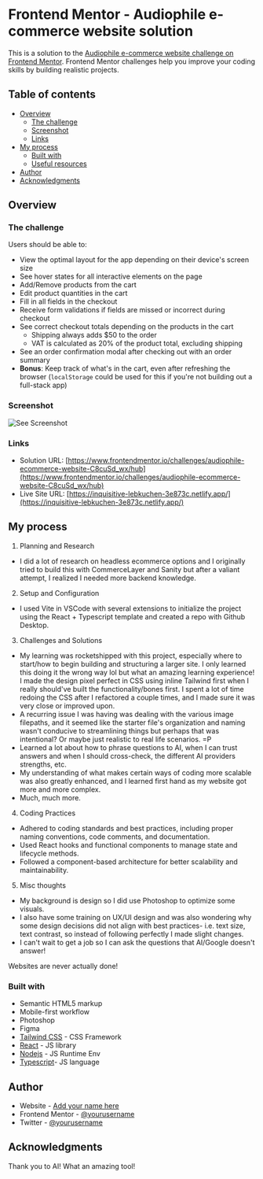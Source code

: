# Frontend Mentor - Audiophile e-commerce website solution

This is a solution to the [Audiophile e-commerce website challenge on Frontend Mentor](https://www.frontendmentor.io/challenges/audiophile-ecommerce-website-C8cuSd_wx). Frontend Mentor challenges help you improve your coding skills by building realistic projects.

## Table of contents

- [Overview](#overview)
  - [The challenge](#the-challenge)
  - [Screenshot](#screenshot)
  - [Links](#links)
- [My process](#my-process)
  - [Built with](#built-with)
  - [Useful resources](#useful-resources)
- [Author](#author)
- [Acknowledgments](#acknowledgments)

## Overview

### The challenge

Users should be able to:

- View the optimal layout for the app depending on their device's screen size
- See hover states for all interactive elements on the page
- Add/Remove products from the cart
- Edit product quantities in the cart
- Fill in all fields in the checkout
- Receive form validations if fields are missed or incorrect during checkout
- See correct checkout totals depending on the products in the cart
  - Shipping always adds $50 to the order
  - VAT is calculated as 20% of the product total, excluding shipping
- See an order confirmation modal after checking out with an order summary
- **Bonus**: Keep track of what's in the cart, even after refreshing the browser (`localStorage` could be used for this if you're not building out a full-stack app)

### Screenshot

![See Screenshot](https://inquisitive-lebkuchen-3e873c.netlify.app/assets/screenshots-brtkkbog.jpg)

### Links

- Solution URL: [https://www.frontendmentor.io/challenges/audiophile-ecommerce-website-C8cuSd_wx/hub](https://www.frontendmentor.io/challenges/audiophile-ecommerce-website-C8cuSd_wx/hub)
- Live Site URL: [https://inquisitive-lebkuchen-3e873c.netlify.app/](https://inquisitive-lebkuchen-3e873c.netlify.app/)

## My process

1. Planning and Research

- I did a lot of research on headless ecommerce options and I originally tried to build this with CommerceLayer and Sanity but after a valiant attempt, I realized I needed more backend knowledge.

2. Setup and Configuration

- I used Vite in VSCode with several extensions to initialize the project using the React + Typescript template and created a repo with Github Desktop.

3. Challenges and Solutions

- My learning was rocketshipped with this project, especially where to start/how to begin building and structuring a larger site. I only learned this doing it the wrong way lol but what an amazing learning experience! I made the design pixel perfect in CSS using inline Tailwind first when I really should've built the functionality/bones first. I spent a lot of time redoing the CSS after I refactored a couple times, and I made sure it was very close or improved upon.
- A recurring issue I was having was dealing with the various image filepaths, and it seemed like the starter file's organization and naming wasn't conducive to streamlining things but perhaps that was intentional? Or maybe just realistic to real life scenarios. =P
- Learned a lot about how to phrase questions to AI, when I can trust answers and when I should cross-check, the different AI providers strengths, etc.
- My understanding of what makes certain ways of coding more scalable was also greatly enhanced, and I learned first hand as my website got more and more complex.
- Much, much more.

4. Coding Practices

- Adhered to coding standards and best practices, including proper naming conventions, code comments, and documentation.
- Used React hooks and functional components to manage state and lifecycle methods.
- Followed a component-based architecture for better scalability and maintainability.

5. Misc thoughts
- My background is design so I did use Photoshop to optimize some visuals.
- I also have some training on UX/UI design and was also wondering why some design decisions did not align with best practices- i.e. text size, text contrast, so instead of following perfectly I made slight changes.
- I can't wait to get a job so I can ask the questions that AI/Google doesn't answer!

Websites are never actually done!

### Built with

- Semantic HTML5 markup
- Mobile-first workflow
- Photoshop
- Figma
- [Tailwind CSS](https://tailwindcss.com/) - CSS Framework
- [React](https://reactjs.org/) - JS library
- [Nodejs](https://nodejs.org/en) - JS Runtime Env
- [Typescript](https://www.typescriptlang.org/)- JS language

## Author

- Website - [Add your name here](https://www.your-site.com)
- Frontend Mentor - [@yourusername](https://www.frontendmentor.io/profile/yourusername)
- Twitter - [@yourusername](https://www.twitter.com/yourusername)

## Acknowledgments

Thank you to AI! What an amazing tool!
